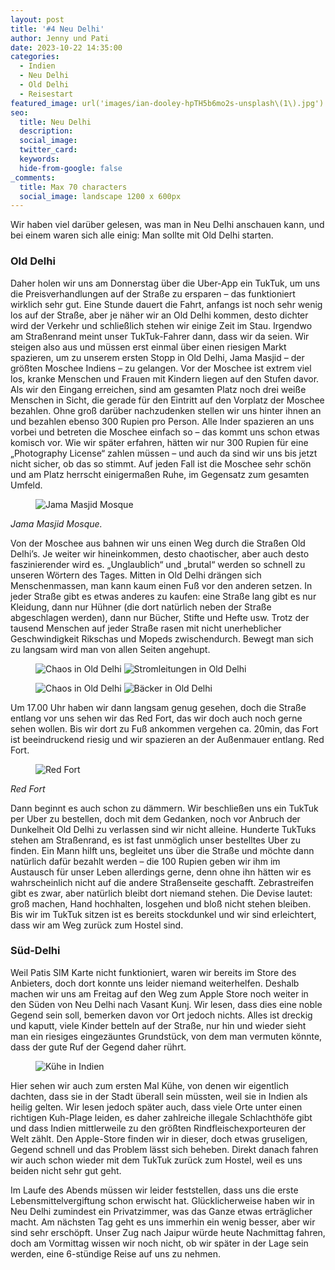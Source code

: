 ```yaml
---
layout: post
title: '#4 Neu Delhi'
author: Jenny und Pati
date: 2023-10-22 14:35:00
categories:
  - Indien
  - Neu Delhi
  - Old Delhi
  - Reisestart
featured_image: url('images/ian-dooley-hpTH5b6mo2s-unsplash\(1\).jpg')
seo:
  title: Neu Delhi
  description:
  social_image:
  twitter_card:
  keywords:
  hide-from-google: false
_comments:
  title: Max 70 characters
  social_image: landscape 1200 x 600px
---
```

Wir haben viel darüber gelesen, was man in Neu Delhi anschauen kann, und bei einem waren sich alle einig: Man sollte mit Old Delhi starten.

### Old Delhi

Daher holen wir uns am Donnerstag über die Uber-App ein TukTuk, um uns die Preisverhandlungen auf der Straße zu ersparen – das funktioniert wirklich sehr gut. Eine Stunde dauert die Fahrt, anfangs ist noch sehr wenig los auf der Straße, aber je näher wir an Old Delhi kommen, desto dichter wird der Verkehr und schließlich stehen wir einige Zeit im Stau. Irgendwo am Straßenrand meint unser TukTuk-Fahrer dann, dass wir da seien. Wir steigen also aus und müssen erst einmal über einen riesigen Markt spazieren, um zu unserem ersten Stopp in Old Delhi, Jama Masjid – der größten Moschee Indiens – zu gelangen. Vor der Moschee ist extrem viel los, kranke Menschen und Frauen mit Kindern liegen auf den Stufen davor. Als wir den Eingang erreichen, sind am gesamten Platz noch drei weiße Menschen in Sicht, die gerade für den Eintritt auf den Vorplatz der Moschee bezahlen. Ohne groß darüber nachzudenken stellen wir uns hinter ihnen an und bezahlen ebenso 300 Rupien pro Person. Alle Inder spazieren an uns vorbei und betreten die Moschee einfach so – das kommt uns schon etwas komisch vor. Wie wir später erfahren, hätten wir nur 300 Rupien für eine „Photography License“ zahlen müssen – und auch da sind wir uns bis jetzt nicht sicher, ob das so stimmt. Auf jeden Fall ist die Moschee sehr schön und am Platz herrscht einigermaßen Ruhe, im Gegensatz zum gesamten Umfeld.

<figure class="img1">
 	<img src="/images/diary/indien/neu-delhi/neu-delhi-7.jpg" alt="Jama Masjid Mosque">
</figure>

*Jama Masjid Mosque.*

Von der Moschee aus bahnen wir uns einen Weg durch die Straßen Old Delhi’s. Je weiter wir hineinkommen, desto chaotischer, aber auch desto faszinierender wird es. „Unglaublich“ und „brutal“ werden so schnell zu unseren Wörtern des Tages. Mitten in Old Delhi drängen sich Menschenmassen, man kann kaum einen Fuß vor den anderen setzen. In jeder Straße gibt es etwas anderes zu kaufen: eine Straße lang gibt es nur Kleidung, dann nur Hühner (die dort natürlich neben der Straße abgeschlagen werden), dann nur Bücher, Stifte und Hefte usw. Trotz der tausend Menschen auf jeder Straße rasen mit nicht unerheblicher Geschwindigkeit Rikschas und Mopeds zwischendurch. Bewegt man sich zu langsam wird man von allen Seiten angehupt. 

<figure class="img2">
 	<img src="/images/diary/indien/neu-delhi/neu-delhi-3.jpg" alt="Chaos in Old Delhi">
  <img src="/images/diary/indien/neu-delhi/neu-delhi-2.jpg" alt="Stromleitungen in Old Delhi">
</figure>
<figure class="img2">
 	<img src="/images/diary/indien/neu-delhi/neu-delhi-1.jpg" alt="Chaos in Old Delhi">
  <img src="/images/diary/indien/neu-delhi/neu-delhi-6.jpg" alt="Bäcker in Old Delhi">
</figure>

Um 17.00 Uhr haben wir dann langsam genug gesehen, doch die Straße entlang vor uns sehen wir das Red Fort, das wir doch auch noch gerne sehen wollen. Bis wir dort zu Fuß ankommen vergehen ca. 20min, das Fort ist beeindruckend riesig und wir spazieren an der Außenmauer entlang.
Red Fort.

<figure class="img1">
 	<img src="/images/diary/indien/neu-delhi/neu-delhi-4.jpg" alt="Red Fort">
</figure>

*Red Fort*

Dann beginnt es auch schon zu dämmern. Wir beschließen uns ein TukTuk per Uber zu bestellen, doch mit dem Gedanken, noch vor Anbruch der Dunkelheit Old Delhi zu verlassen sind wir nicht alleine. Hunderte TukTuks stehen am Straßenrand, es ist fast unmöglich unser bestelltes Uber zu finden. Ein Mann hilft uns, begleitet uns über die Straße und möchte dann natürlich dafür bezahlt werden – die 100 Rupien geben wir ihm im Austausch für unser Leben allerdings gerne, denn ohne ihn hätten wir es wahrscheinlich nicht auf die andere Straßenseite geschafft. Zebrastreifen gibt es zwar, aber natürlich bleibt dort niemand stehen. Die Devise lautet: groß machen, Hand hochhalten, losgehen und bloß nicht stehen bleiben. Bis wir im TukTuk sitzen ist es bereits stockdunkel und wir sind erleichtert, dass wir am Weg zurück zum Hostel sind.

### Süd-Delhi

Weil Patis SIM Karte nicht funktioniert, waren wir bereits im Store des Anbieters, doch dort konnte uns leider niemand weiterhelfen. Deshalb machen wir uns am Freitag auf den Weg zum Apple Store noch weiter in den Süden von Neu Delhi nach Vasant Kunj. Wir lesen, dass dies eine noble Gegend sein soll, bemerken davon vor Ort jedoch nichts. Alles ist dreckig und kaputt, viele Kinder betteln auf der Straße, nur hin und wieder sieht man ein riesiges eingezäuntes Grundstück, von dem man vermuten könnte, dass der gute Ruf der Gegend daher rührt.

<figure class="img1">
 	<img src="/images/diary/indien/neu-delhi/neu-delhi-5.jpg" alt="Kühe in Indien">
</figure>

Hier sehen wir auch zum ersten Mal Kühe, von denen wir eigentlich dachten, dass sie in der Stadt überall sein müssten, weil sie in Indien als heilig gelten. Wir lesen jedoch später auch, dass viele Orte unter einen richtigen Kuh-Plage leiden, es daher zahlreiche illegale Schlachthöfe gibt und dass Indien mittlerweile zu den größten Rindfleischexporteuren der Welt zählt. Den Apple-Store finden wir in dieser, doch etwas gruseligen, Gegend schnell und das Problem lässt sich beheben. Direkt danach fahren wir auch schon wieder mit dem TukTuk zurück zum Hostel, weil es uns beiden nicht sehr gut geht.

Im Laufe des Abends müssen wir leider feststellen, dass uns die erste Lebensmittelvergiftung schon erwischt hat. Glücklicherweise haben wir in Neu Delhi zumindest ein Privatzimmer, was das Ganze etwas erträglicher macht. Am nächsten Tag geht es uns immerhin ein wenig besser, aber wir sind sehr erschöpft. Unser Zug nach Jaipur würde heute Nachmittag fahren, doch am Vormittag wissen wir noch nicht, ob wir später in der Lage sein werden, eine 6-stündige Reise auf uns zu nehmen. 